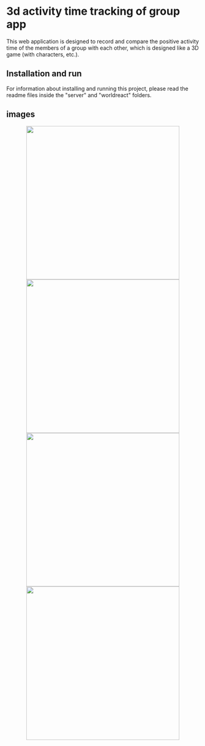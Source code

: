 # 3d activity time tracking of group app

This web application is designed to record and compare the positive activity time of the members of a group with each other, which is designed like a 3D game (with characters, etc.).

## Installation and run

For information about installing and running this project, please read the readme files inside the "server" and "worldreact" folders.

## images
<p align="center">
<img src="https://uploadkon.ir/uploads/ef9502_24Screenshot-20230523-122550-Samsung-Internet.jpg" width="400" >

<img src="https://uploadkon.ir/uploads/42e202_24Untitled2.png" width="400">

<img src="https://uploadkon.ir/uploads/541a02_24Screenshot-20230522-182125-Samsung-Internet.jpg" width="400" >

<img src="https://uploadkon.ir/uploads/6ed202_24Screenshot-20230416-014113-Samsung-Internet.jpg" width="400" >
</p>
